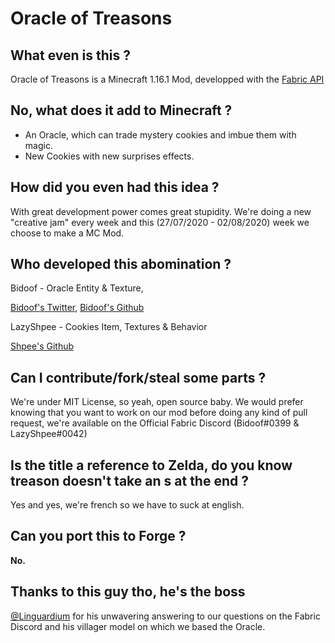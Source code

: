 # Oracle of Treasons

## What even is this ?

Oracle of Treasons is a Minecraft 1.16.1 Mod, developped with the [Fabric API](https://fabricmc.net/)

## No, what does it add to Minecraft ?

* An Oracle, which can trade mystery cookies and imbue them with magic.
* New Cookies with new surprises effects.

## How did you even had this idea ?

With great development power comes great stupidity.
We're doing a new "creative jam" every week and this (27/07/2020 - 02/08/2020) week we choose to make a MC Mod.

## Who developed this abomination ?

Bidoof - Oracle Entity & Texture, 

[Bidoof's Twitter](https://twitter.com/BidoofGekkouga), [Bidoof's Github](https://github.com/Camille-Gouneau)

LazyShpee - Cookies Item, Textures & Behavior

[Shpee's Github](https://github.com/LazyShpee)

## Can I contribute/fork/steal some parts ?

We're under MIT License, so yeah, open source baby.
We would prefer knowing that you want to work on our mod before doing any kind of pull request, we're available on the Official Fabric Discord (Bidoof#0399 & LazyShpee#0042)

## Is the title a reference to Zelda, do you know treason doesn't take an s at the end ?

Yes and yes, we're french so we have to suck at english.

## Can you port this to Forge ?

__No.__

## Thanks to this guy tho, he's the boss

[@Linguardium](https://github.com/Linguardium) for his unwavering answering to our questions on the Fabric Discord and his villager model on which we based the Oracle.

